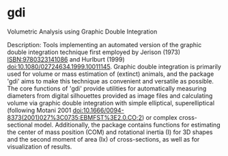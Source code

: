 # gdi
Volumetric Analysis using Graphic Double Integration

Description: Tools implementing an automated version of the graphic double integration technique first employed by Jerison (1973) <ISBN:9780323141086> and Hurlburt (1999) <doi:10.1080/02724634.1999.10011145>. Graphic double integration is primarily used for volume or mass estimation of (extinct) animals, and the package 'gdi' aims to make this technique as convenient and versatile as possible. The core functions of 'gdi' provide utilities for automatically measuring diameters from digital silhouettes provided as image files and calculating volume via graphic double integration with simple elliptical, superelliptical (following Motani 2001 <doi:10.1666/0094-8373(2001)027%3C0735:EBMFST%3E2.0.CO;2>) or complex cross-sectional model. Additionally, the package contains functions for estimating the center of mass position (COM) and rotational inertia (I) for 3D shapes and the second moment of area (Ix) of cross-sections, as well as for visualization of results.
